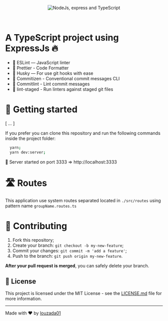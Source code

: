 <p align="center">
  <img src="https://www.ishanka.me/wp-content/uploads/2019/12/nodetsejs.jpg" alt="NodeJs, express and TypeScript">
</p>

<br>

# A TypeScript project using ExpressJs 🔥

- 📏 ESLint — JavaScript linter
- 💖 Prettier - Code Formatter
- 🐶 Husky — For use git hooks with ease
- 📄 Commitizen - Conventional commit messages CLI
- 🚓 Commitlint - Lint commit messages
- 🚫 lint-staged - Run linters against staged git files

# 🚀 Getting started

[ ... ]

If you prefer you can clone this repository and run the following commands inside the project folder:

```sh
  yarn;
  yarn dev:server;
```

🚀 Server started on port 3333 => http://localhost:3333

# 🛣 Routes

This application use system routes separated located in `./src/routes` using pattern name `groupName.routes.ts`

# 🤝 Contributing

1. Fork this repository;
2. Create your branch: `git checkout -b my-new-feature`;
3. Commit your changes: `git commit -m 'add a feature'`;
4. Push to the branch: `git push origin my-new-feature`.

**After your pull request is merged**, you can safely delete your branch.

## 📝 License

This project is licensed under the MIT License - see the [LICENSE.md](LICENSE.md) file for more information.

---

Made with ♥ by [louzada01](https://github.com/louzada01)
